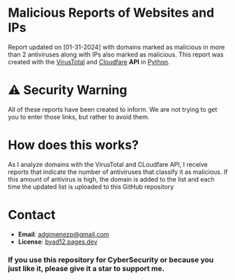 # Malicious Reports of Websites and IPs
Report updated on [01-31-2024] with domains marked as malicious in more than 2 antiviruses along with IPs also marked as malicious.
This report was created with the [VirusTotal](https://virustotal.com) and [Cloudfare](https://cloudfare.com) **API** in [Python](https://python.org).

# ⚠️ Security Warning
All of these reports have been created to inform. We are not trying to get you to enter those links, but rather to avoid them.

# How does this works?
As I analyze domains with the VirusTotal and CLoudfare API, I receive reports that indicate the number of antiviruses that classify it as malicious. If this amount of antivirus is high, the domain is added to the list and each time the updated list is uploaded to this GitHub repository

# Contact
- **Email**: adgimenezp@gmail.com
- **License**: [byad12.pages.dev](https://byad12.pages.dev)

### If you use this repository for CyberSecurity or because you just like it, please give it a star to support me.
